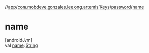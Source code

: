 //[app](../../../../index.md)/[com.mobdeve.gonzales.lee.ong.artemis](../../index.md)/[Keys](../index.md)/[password](index.md)/[name](name.md)

# name

[androidJvm]\
val [name](name.md): [String](https://kotlinlang.org/api/latest/jvm/stdlib/kotlin/-string/index.html)
